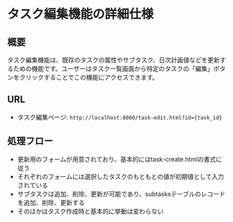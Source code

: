 # タスク編集機能の詳細仕様

## 概要

タスク編集機能は、既存のタスクの属性やサブタスク、日次計画値などを更新するための機能です。ユーザーはタスク一覧画面から特定のタスクの「編集」ボタンをクリックすることでこの機能にアクセスできます。

## URL

- タスク編集ページ: `http://localhost:8080/task-edit.html?id={task_id}`

## 処理フロー

- 更新用のフォームが用意されており、基本的にはtask-create.htmlの書式に従う
- それぞれのフォームには選択したタスクのもともとの値が初期値として入力されている
- サブタスクは追加、削除、更新が可能であり、subtasksテーブルのレコードを追加、削除、更新する
- そのほかはタスク作成時と基本的に挙動は変わらない

